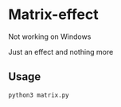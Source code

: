# Matrix-effect
Not working on Windows

Just an effect and nothing more

## Usage
```sh
python3 matrix.py

